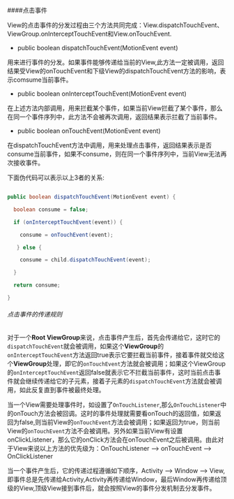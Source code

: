 ####点击事件

View的点击事件的分发过程由三个方法共同完成：View.dispatchTouchEvent、ViewGroup.onInterceptTouchEvent和View.onTouchEvent.

+ public boolean dispatchTouchEvent(MotionEvent event)

用来进行事件的分发。如果事件能够传递给当前的View,此方法一定被调用，返回结果受View的onTouchEvent和下级View的dispatchTouchEvent方法的影响，表示comsume当前事件。

+ public boolean onInterceptTouchEvent(MotionEvent event)

在上述方法内部调用，用来拦截某个事件，如果当前View拦截了某个事件，那么在同一个事件序列中，此方法不会被再次调用，返回结果表示拦截了当前事件。

+ public boolean onTouchEvent(MotionEvent event)

在dispatchTouchEvent方法中调用，用来处理点击事件，返回结果表示是否consume当前事件，如果不consume，则在同一个事件序列中，当前View无法再次接收事件。



下面伪代码可以表示以上3者的关系:

``` java

public boolean dispatchTouchEvent(MotionEvent event) {

  boolean consume = false;

  if (onInterceptTouchEvent(event)) {

    consume = onTouchEvent(event);

   } else {

    consume = child.dispatchTouchEvent(event);

  }

  return consume;

}

```

###### 点击事件的传递规则

对于一个**Root ViewGroup**来说，点击事件产生后，首先会传递给它，这时它的`dispatchTouchEvent`就会被调用，如果这个**ViewGroup**的`onInterceptTouchEvent`方法返回true表示它要拦截当前事件，接着事件就交给这个**ViewGroup**处理，即它的`onTouchEvent`方法就会被调用；如果这个ViewGroup的`onInterceptTouchEvent`返回false就表示它不拦截当前事件，这时当前点击事件就会继续传递给它的子元素，接着子元素的`dispatchTouchEvent`方法就会被调用，如此反复直到事件被最终处理。



当一个View需要处理事件时，如设置了`OnTouchListener`,那么`OnTouchListener`中的onTouch方法会被回调。这时的事件处理就需要看onTouch的返回值，如果返回为false,则当前View的`onTouchEvent`方法会被调用；如果返回为true，则当前View的`onTouchEvent`方法不会被调用。另外如果当前View有设置onClickListener，那么它的onClick方法会在onTouchEvent之后被调用。由此对于View来说以上方法的优先级为：OnTouchListener --> onTouchEvent --> OnClickListener



当一个事件产生后，它的传递过程遵循如下顺序，Activity --> Window --> View,即事件总是先传递给Activity,Activity再传递给Window，最后Window再传递给顶级的View,顶级View接到事件后，就会按照View的事件分发机制去分发事件。

﻿
